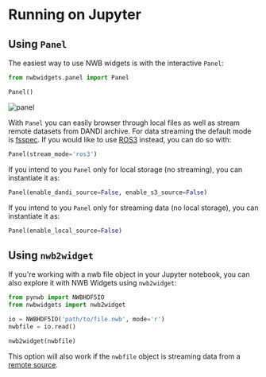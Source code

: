 
# Running on Jupyter

## Using `Panel`

The easiest way to use NWB widgets is with the interactive `Panel`:
```python
from nwbwidgets.panel import Panel

Panel()
```

![panel](../_static/panel.gif)

With `Panel` you can easily browser through local files as well as stream remote datasets from DANDI archive.
For data streaming the default mode is [fsspec](https://pynwb.readthedocs.io/en/stable/tutorials/advanced_io/streaming.html#streaming-method-2-fsspec). If you would like to use [ROS3](https://pynwb.readthedocs.io/en/stable/tutorials/advanced_io/streaming.html#streaming-method-1-ros3) instead, you can do so with:
```python
Panel(stream_mode='ros3')
```

If you intend to you `Panel` only for local storage (no streaming), you can instantiate it as:
```python
Panel(enable_dandi_source=False, enable_s3_source=False)
```

If you intend to you `Panel` only for streaming data (no local storage), you can instantiate it as:
```python
Panel(enable_local_source=False)
```

## Using `nwb2widget`

If you're working with a nwb file object in your Jupyter notebook, you can also explore it with NWB Widgets using `nwb2widget`:
```python
from pynwb import NWBHDF5IO
from nwbwidgets import nwb2widget

io = NWBHDF5IO('path/to/file.nwb', mode='r')
nwbfile = io.read()

nwb2widget(nwbfile)
```

This option will also work if the `nwbfile` object is streaming data from a [remote source](https://pynwb.readthedocs.io/en/stable/tutorials/advanced_io/streaming.html).
